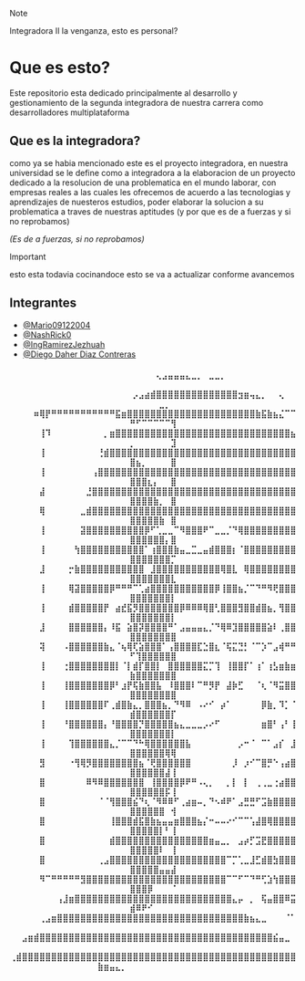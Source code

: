 >[!NOTE]
>Integradora II la venganza, esto es personal?
<h1>Que es esto?</h1>
<p>Este repositorio esta dedicado principalmente al desarrollo y gestionamiento de la segunda integradora de nuestra carrera como desarrolladores multiplataforma</p>

<h2>Que es la integradora?</h2>
<p> como ya se habia mencionado este es el proyecto integradora, en nuestra universidad se le define como a integradora a la elaboracion de un proyecto dedicado a la resolucion de una problematica en el mundo laborar, con empresas reales a las cuales les ofrecemos de acuerdo a las tecnologias y aprendizajes de nuesteros estudios, poder elaborar la solucion a su problematica a traves de nuestras aptitudes (y por que es de a fuerzas y si no reprobamos)</p>

_(Es de a fuerzas, si no reprobamos)_
> [!IMPORTANT]
>esto esta todavia cocinandoce
>esto se va a actualizar conforme avancemos
<h2>Integrantes</h3>

<ul>
    <li><a href="https://github.com/Mario09122004">@Mario09122004</a></li>
    <li><a href="https://github.com/NashRick0">@NashRick0</a></li>
    <li><a href="https://github.com/IngRamirezJezhuah">@IngRamirezJezhuah</a></li>
    <li><a href="https://github.com/DiegoDaher">@Diego Daher Diaz Contreras</a></li>
</ul>

<div>
    <div align="center">
        <summary>
            <h4>
            ⠀⠀⠀⠀⠀⠀⠀⠀⠀⠀⠀⠀⠀⠀⠀⠀⠀⠀⠀⠀⠀⠀⠀⠀⠀⢄⣠⣤⣤⣤⣄⣀⡀⠀⣀⣀⡀⠀⠀⠀⠀⠀⠀⠀⠀⠀⠀⠀⠀⠀⠀⠀⠀⠀⠀⠀⠀
⠀⠀⠀⠀⠀⠀⠀⠀⠀⠀⠀⠀⠀⠀⠀⠀⠀⠀⠀⠀⠀⡠⣠⣴⣾⣿⣿⣿⣿⣿⣿⣿⣿⣿⣿⣿⣿⣿⣿⣲⣶⢤⣄⡀⠀⠀⢄⠀⠀⠀⠀⠀⠀⠀⣀⡀⠀
⠀⠀⠀⠀⠶⢿⡟⠛⠛⠛⠛⠛⠛⠛⠛⠛⠛⠛⣯⣶⣿⣿⣿⣿⣿⣿⣿⣿⣿⣿⣿⣿⣿⣿⣿⣿⣿⣿⣿⣿⣿⣿⣷⣯⣷⣦⣌⠉⠉⠛⠋⠉⠉⠉⠉⠉⢻
⠀⠀⠀⠀⠀⢸⠹⠀⠀⠀⠀⠀⠀⠀⠀⠀⡀⣶⣿⣿⣿⣿⣿⣿⣿⣿⣿⣿⣿⣿⣿⣿⣿⣿⣿⣿⣿⣿⣿⣿⣿⣿⣿⣿⣿⣿⣿⣿⣦⡀⠀⠀⠀⠀⠀⠀⣹
⠀⠀⠀⠀⠀⢸⠀⠀⠀⠀⠀⠀⠀⠀⠀⢘⣾⣿⣿⣿⣿⣿⣿⣿⣿⣿⣿⣿⣿⣿⣿⣿⣿⣿⣿⣿⣿⣿⣿⣿⣿⣿⣿⣿⣿⣿⣿⣿⣿⣿⣦⡀⠀⠀⠀⠀⣿
⠀⠀⠀⠀⠀⢸⠀⠀⠀⠀⠀⠀⠀⠀⢠⣿⣿⣿⣿⣿⣿⣿⣿⣿⣿⣿⣿⣿⣿⣿⣿⣿⣿⣿⣿⣿⣿⣿⣿⣿⣿⣿⣿⣿⣿⣿⣿⣿⣿⣿⣿⣿⣆⡄⠀⠀⣿
⠀⠀⠀⠀⠀⣼⠀⠀⠀⠀⠀⠀⠀⣘⣿⣿⣿⣿⣿⣿⣿⣿⣿⣿⣿⣿⣿⣿⣿⣿⣿⣿⣿⣿⣿⣿⣿⣿⣿⣿⣿⣿⣿⣿⣿⣿⣿⣿⣿⣿⣿⣿⣿⣷⡀⠀⣿
⠀⠀⠀⠀⠀⢿⠀⠀⠀⠀⠀⠀⣀⣾⣿⣿⣿⣿⣿⣿⣿⣿⣿⣿⣿⣿⣿⣿⣿⣿⣿⣿⣿⣿⣿⣿⣿⣿⣿⣿⣿⣿⣿⣿⣿⣿⣿⣿⣿⣿⣿⣿⣿⣿⣷⠀⣿
⠀⠀⠀⠀⠀⢸⠀⠀⠀⠀⠀⠀⣽⣿⣿⣿⣿⣿⣿⣿⣿⣿⣿⡿⠋⢁⣀⣀⠉⠻⣿⣿⣿⠟⠉⣀⣀⡈⠙⢿⣿⣿⣿⣿⣿⣿⣿⣿⣿⣿⣿⣿⣿⣿⣿⡄⣿
⠀⠀⠀⠀⠀⢸⠀⠀⠀⠀⠀⢳⣿⣿⣿⣿⣿⣿⣿⣿⣿⣿⣿⠁⢰⣿⣿⣿⣷⣤⣀⣉⣀⣤⣾⣿⣿⣿⡆⠈⣿⣿⣿⣿⣿⣿⣿⣿⣿⣿⣿⣿⣿⣿⣿⣿⡉
⠀⠀⠀⠀⠀⣸⠀⠀⠀⠀⡒⣷⣿⣿⣿⣿⣿⣿⣿⣿⣿⣿⣿⠀⣸⣿⣿⣿⣿⣿⣿⣿⣿⣿⣿⣿⢿⣿⣇⠀⢿⣿⣿⣿⣿⣿⣿⣿⣿⣿⣿⣿⣿⣿⣿⣿⣇
⠀⠀⠀⠀⠀⢸⠀⠀⠀⠀⢿⣽⣿⣿⣿⣿⣿⡿⠛⠛⠛⠉⢁⣴⣿⣿⣿⣿⣿⣿⣿⣿⣿⣿⣿⡿⢸⣿⣿⣦⡈⠉⠙⠛⠻⢟⣿⣿⣿⣿⣿⣿⣿⣿⣿⣿⡇
⠀⠀⠀⠀⠀⢸⠀⠀⠀⠀⣾⣿⣿⣿⣿⣿⡟⠀⣴⣞⣯⡻⣿⣿⣿⣿⣿⣿⣿⡿⠿⠿⠿⢿⣿⢃⣿⣿⣿⣻⣿⣿⣾⣿⣦⡀⢻⣿⣿⣿⣿⣿⣿⣿⣿⣿⡇
⠀⠀⠀⠀⠀⣸⠀⠀⠀⠀⣿⣿⣿⣿⣿⣿⡄⠸⣯⠀⣵⣿⡽⣿⣿⣿⣿⠛⠁⣠⣤⣤⣤⣄⡈⠙⢿⠿⣹⣿⣿⣿⣿⣿⣵⠇⢀⣿⣿⣿⣿⣿⣿⣿⣿⣿⣿
⠀⠀⠀⠀⠀⢽⠀⠀⠀⠠⣿⣿⣿⣿⣿⣿⣷⣄⠈⢦⢿⢏⣵⣿⣿⣿⠁⢠⣿⣿⣿⣿⣏⣑⣿⣆⠈⢯⣍⣙⡃⠈⠉⡱⠉⣠⢾⠛⠛⠋⢹⣿⣿⣿⣿⣿⣿
⠀⠀⠀⠀⠀⢸⠀⠀⠀⢐⣿⣿⣿⣿⣿⣿⣿⣿⡇⠈⡇⣾⡏⣿⣿⡇⠀⣿⣿⣿⣿⣿⣿⣍⡉⢹⠀⢸⣿⣿⡏⠁⢰⠁⢰⣣⣶⣷⣶⣷⣿⣿⣿⣿⣿⣿⣿
⠀⠀⠀⠀⠀⢸⠀⠀⠀⢸⣿⣿⣿⣿⣿⣿⣿⡿⠃⣰⡟⢯⣷⣿⣿⣧⠀⠸⣿⣿⣿⠇⠉⠛⡻⡟⠀⣼⡷⣋⠀⠀⠈⢆⠈⠻⣭⣿⣿⣿⣿⣿⣿⣿⣿⣿⣿
⠀⠀⠀⠀⠀⢸⠀⠀⠀⢸⣿⣿⣿⣿⣿⣿⠏⢀⣾⣿⣷⣄⡀⣿⣿⣿⣦⡀⠙⠻⠿⠀⠠⠔⠊⠀⡴⠁⠀⠀⠀⠀⠀⡿⣷⡀⠹⡁⠈⣾⣿⣿⣿⣿⣿⣿⡏
⠀⠀⠀⠀⠀⢸⠀⠀⠀⠘⣿⣿⣿⣿⣿⣿⡄⠘⣿⣿⣿⣿⡙⣿⣿⣿⣿⣿⣦⣄⣀⣀⣀⡠⠔⠋⠀⠀⠀⠀⠀⠀⠀⣶⣿⠃⢠⠃⢸⣿⣿⣿⣿⣿⣿⣿⡇
⠀⠀⠀⠀⠀⢸⠀⠀⠀⠀⢹⣿⣿⣿⣿⣿⣿⣄⡈⠉⠉⠙⠓⢿⣿⣿⣿⣿⣿⣿⣧⠀⠀⠀⠀⠀⠀⠀⠀⡠⠒⠈⠀⠉⠁⣠⡎⠀⣸⣿⣿⣿⣿⣿⣿⢿⢿
⠀⠀⠀⠀⠀⣻⠀⠀⠀⠀⠐⢻⢿⡻⣿⣿⣿⣿⣿⣿⣿⣿⣦⠈⢟⣿⣿⣿⣿⣿⣿⠀⠀⠀⠀⠀⠀⠀⡸⠀⡰⠊⠉⣿⡛⠑⢠⣴⣿⣿⣿⣿⣿⣿⣿⣼⢸
⠀⠀⠀⠀⠀⣿⠀⠀⠀⠀⠀⠀⠀⠿⠻⠿⣿⣿⣿⣿⣿⣿⣿⠀⢸⣿⣿⣿⣿⡿⠟⠛⠠⢄⡀⠀⠀⡀⡇⠀⡇⠀⢀⢀⣀⢐⣴⣿⣿⣿⣿⣿⣿⣿⣿⡯⢸
⠀⠀⠀⠀⠀⣿⠀⠀⠀⠀⠀⠀⠀⠀⠀⠈⠈⢻⣿⣿⣿⣮⠙⢆⠈⠻⠿⠿⠋⢀⣴⣶⠤⡀⠙⠢⠾⠟⠁⣠⣛⣛⠋⣩⣷⣿⣿⣿⣿⣿⣿⣿⣿⣿⣿⠀⢺
⠀⠀⠀⠀⠀⣿⠀⠀⠀⠀⠀⠀⠀⠀⠀⠀⠀⢸⣿⣿⣿⣾⣯⣿⣷⣦⣤⣤⣶⣿⣿⣿⣦⡌⠒⠤⠤⠔⠊⠉⠉⢡⣼⣿⢿⣿⣿⣿⣿⣿⣿⣿⣿⣿⡇⠃⢸
⠀⠀⠀⠀⠀⣿⠀⠀⠀⠀⠀⠀⠀⠀⠀⠀⠀⣾⣿⣿⣿⣿⣿⣿⣿⣿⣿⣿⣿⣿⣿⣿⣿⣿⣶⣤⣀⡀⠀⣠⡴⡋⣩⣟⣿⣿⣿⣿⣿⣿⣿⣿⣿⣿⠇⠀⢸
⠀⠀⠀⠀⠀⣿⠀⠀⠀⠀⠀⠀⠀⠀⠀⢀⣠⣿⣿⣿⣿⣿⣿⣿⣿⣿⣿⣿⣿⣿⣿⣿⣿⣿⣿⣿⣿⠉⡉⢁⣀⣸⣋⣾⣿⣳⣿⣿⣿⣿⣿⣿⣿⣿⣤⣤⣼
⠀⠀⠀⠀⠀⠻⠉⠛⠛⠛⠛⠛⣻⣿⣿⣿⣿⣿⣿⣿⣿⣿⣿⣿⣿⣿⣿⣿⣿⣿⣿⣿⣿⣿⣿⣿⣿⠉⠉⠋⠉⠙⠛⢋⣱⢳⣿⣿⣿⣿⣿⣿⡿⠀⠀⠀⠈
⠀⠀⠀⠀⠀⠀⠀⠀⢠⣸⣶⣿⣿⣿⣿⣿⣿⣿⣿⣿⣿⣿⣿⣿⣿⣿⣿⣿⣿⣿⣿⣿⣿⣿⣿⣿⣿⣿⣄⡤⠀⡀⠀⢯⣤⣿⣿⠿⣭⣾⠿⠟⠊⠀⠀⠀⠀
⠀⠀⠀⠀⠀⢀⣠⣶⣿⣿⣿⣿⣿⣿⣿⣿⣿⣿⣿⣿⣿⣿⣿⣿⣿⣿⣿⣿⣿⣿⣿⣿⣿⣿⣿⣿⣿⣿⣿⣿⣷⣦⣄⣀⠀⠀⠀⠈⠁⠀⠀⠀⠀⠀⠀⠀⠀
⠀⠀⣠⣶⣾⣿⣿⣿⣿⣿⣿⣿⣿⣿⣿⣿⣿⣿⣿⣿⣿⣿⣿⣿⣿⣿⣿⣿⣿⣿⣿⣿⣿⣿⣿⣿⣿⣿⣿⣿⣿⣿⣿⣿⣿⣮⣤⣀⠀⠀⠀⠀⠀⠀⠀⠀⠀
⢀⣾⣿⣿⣿⣿⣿⣿⣿⣿⣿⣿⣿⣿⣿⣿⣿⣿⣿⣿⣿⣿⣿⣿⣿⣿⣿⣿⣿⣿⣿⣿⣿⣿⣿⣿⣿⣿⣿⣿⣿⣿⣿⣿⣿⣿⣿⣿⣿⣷⣶⣤⣄⡀⠀⠀⠀⠀⠀⠀⠀⠀⠀⠀⠀⠀⠀⠀
            </h4>
        </summary>
    </div>
</div>
